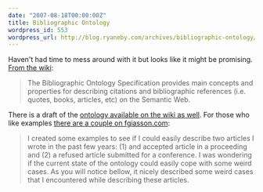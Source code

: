 ```yaml
---
date: "2007-08-18T00:00:00Z"
title: Bibliographic Ontology
wordpress_id: 553
wordpress_url: http://blog.ryaneby.com/archives/bibliographic-ontology/
---
```

Haven't had time to mess around with it but looks like it might be promising. <a href="http://wiki.bibliontology.com/index.php/Main_Page">From the wiki</a>:

<blockquote>The Bibliographic Ontology Specification provides main concepts and properties for describing citations and bibliographic references (i.e. quotes, books, articles, etc) on the Semantic Web.</blockquote>

There is a draft of the <a href="http://wiki.bibliontology.com/index.php/Ontology_Working_Draft">ontology available on the wiki as well</a>. For those who like examples <a href="http://fgiasson.com/blog/index.php/2007/08/15/describing-documents-articles-series-volumes-and-conferences-using-the-bibliographic-ontology/">there are a couple on fgiasson.com</a>:

<blockquote>I created some examples to see if I could easily describe two articles I wrote in the past few years: (1) and accepted article in a proceeding and (2) a refused article submitted for a conference. I was wondering if the current state of the ontology could easily cope with some weird cases. As you will notice bellow, it nicely described some weird cases that I encountered while describing these articles.</blockquote>
